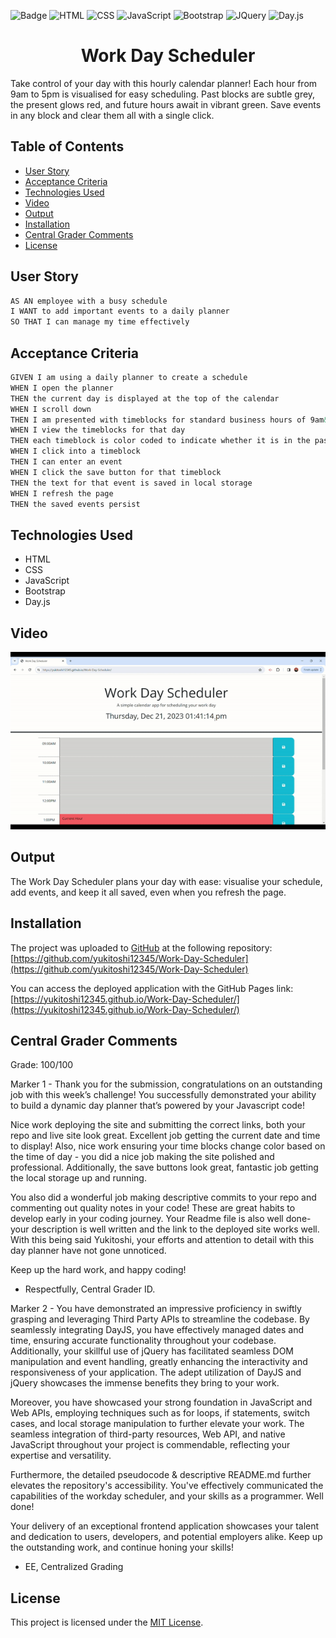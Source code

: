 ![Badge](https://img.shields.io/badge/License-MIT-yellow.svg) ![HTML](https://img.shields.io/badge/HTML-blue) ![CSS](https://img.shields.io/badge/CSS-red) ![JavaScript](https://img.shields.io/badge/JavaScript-yellow) ![Bootstrap](https://img.shields.io/badge/Bootstrap-purple) ![JQuery](https://img.shields.io/badge/JQuery-green) ![Day.js](https://img.shields.io/badge/Day.js-orange)

<h1 align = "center"> Work Day Scheduler</h1>

Take control of your day with this hourly calendar planner! Each hour from 9am to 5pm is visualised for easy scheduling. Past blocks are subtle grey, the present glows red, and future hours await in vibrant green. Save events in any block and clear them all with a single click.

## Table of Contents

- [User Story](#user-story)
- [Acceptance Criteria](#acceptance-criteria)
- [Technologies Used](#technologies-used)
- [Video](#video)
- [Output](#output)
- [Installation](#installation)
- [Central Grader Comments](#central-grader-comments)
- [License](#license)

## User Story

```md
AS AN employee with a busy schedule
I WANT to add important events to a daily planner
SO THAT I can manage my time effectively
```

## Acceptance Criteria

```md
GIVEN I am using a daily planner to create a schedule
WHEN I open the planner
THEN the current day is displayed at the top of the calendar
WHEN I scroll down
THEN I am presented with timeblocks for standard business hours of 9am&ndash;5pm
WHEN I view the timeblocks for that day
THEN each timeblock is color coded to indicate whether it is in the past, present, or future
WHEN I click into a timeblock
THEN I can enter an event
WHEN I click the save button for that timeblock
THEN the text for that event is saved in local storage
WHEN I refresh the page
THEN the saved events persist
```

## Technologies Used

- HTML
- CSS
- JavaScript
- Bootstrap
- Day.js

## Video

![](assets/images-videos/Work-Day-Scheduler-Video.gif)

## Output

The Work Day Scheduler plans your day with ease: visualise your schedule, add events, and keep it all saved, even when you refresh the page.

## Installation

The project was uploaded to [GitHub](https://github.com/) at the following repository:
[https://github.com/yukitoshi12345/Work-Day-Scheduler](https://github.com/yukitoshi12345/Work-Day-Scheduler)

You can access the deployed application with the GitHub Pages link:
[https://yukitoshi12345.github.io/Work-Day-Scheduler/](https://yukitoshi12345.github.io/Work-Day-Scheduler/)

## Central Grader Comments

Grade: 100/100

Marker 1 - Thank you for the submission, congratulations on an outstanding job with this week’s challenge! You successfully demonstrated your ability to build a dynamic day planner that’s powered by your Javascript code!

Nice work deploying the site and submitting the correct links, both your repo and live site look great. Excellent job getting the current date and time to display! Also, nice work ensuring your time blocks change color based on the time of day - you did a nice job making the site polished and professional. Additionally, the save buttons look great, fantastic job getting the local storage up and running.

You also did a wonderful job making descriptive commits to your repo and commenting out quality notes in your code! These are great habits to develop early in your coding journey. Your Readme file is also well done- your description is well written and the link to the deployed site works well. With this being said Yukitoshi, your efforts and attention to detail with this day planner have not gone unnoticed.

Keep up the hard work, and happy coding!

- Respectfully, Central Grader ID.

Marker 2 - You have demonstrated an impressive proficiency in swiftly grasping and leveraging Third Party APIs to streamline the codebase. By seamlessly integrating DayJS, you have effectively managed dates and time, ensuring accurate functionality throughout your codebase. Additionally, your skillful use of jQuery has facilitated seamless DOM manipulation and event handling, greatly enhancing the interactivity and responsiveness of your application. The adept utilization of DayJS and jQuery showcases the immense benefits they bring to your work.

Moreover, you have showcased your strong foundation in JavaScript and Web APIs, employing techniques such as for loops, if statements, switch cases, and local storage manipulation to further elevate your work. The seamless integration of third-party resources, Web API, and native JavaScript throughout your project is commendable, reflecting your expertise and versatility.

Furthermore, the detailed pseudocode & descriptive README.md further elevates the repository's accessibility. You've effectively communicated the capabilities of the workday scheduler, and your skills as a programmer. Well done!

Your delivery of an exceptional frontend application showcases your talent and dedication to users, developers, and potential employers alike. Keep up the outstanding work, and continue honing your skills!

- EE, Centralized Grading

## License

This project is licensed under the [MIT License](https://github.com/Yukitoshi12345/Work-Day-Scheduler/blob/main/LICENSE).
